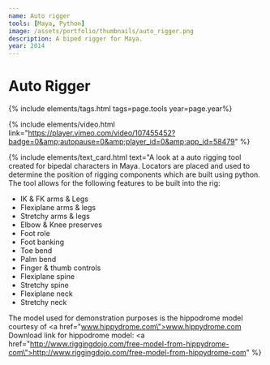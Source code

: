 ```yaml
---
name: Auto rigger
tools: [Maya, Python]
image: /assets/portfolio/thumbnails/auto_rigger.png
description: A biped rigger for Maya.
year: 2014
---
```


# Auto Rigger
{% include elements/tags.html tags=page.tools year=page.year%}


{% include elements/video.html link="https://player.vimeo.com/video/107455452?badge=0&amp;autopause=0&amp;player_id=0&amp;app_id=58479" %}

<div class="row justify-content-left align-items-left">
    <div class="col">
        {% include elements/text_card.html text="A look at a auto rigging tool created for bipedal characters in Maya. Locators are placed and used to determine the position of rigging components which are built using python. The tool allows for the following features to be built into the rig: 
<ul>
<li>IK & FK arms & Legs</li>
<li>Flexiplane arms & legs</li>
<li>Stretchy arms & legs</li>
<li>Elbow & Knee preserves</li>
<li>Foot role</li>
<li>Foot banking</li>
<li>Toe bend</li>
<li>Palm bend</li>
<li>Finger & thumb controls</li>
<li>Flexiplane spine</li>
<li>Stretchy spine</li>
<li>Flexiplane neck</li>
<li>Stretchy neck</li>
</ul>

The model used for demonstration purposes is the hippodrome model courtesy of <a href=\"www.hippydrome.com\">www.hippydrome.com</a><br>
Download link for hippodrome model: <a href=\"http://www.riggingdojo.com/free-model-from-hippydrome-com\">http://www.riggingdojo.com/free-model-from-hippydrome-com</a>" %}
</div>
</div>

